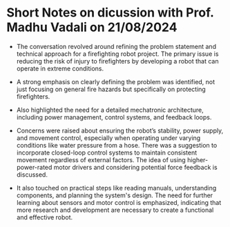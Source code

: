 # **Short Notes on dicussion with Prof. Madhu Vadali on 21/08/2024**

* The conversation revolved around refining the problem statement and technical approach for a firefighting robot project. The primary issue is reducing the risk of injury to firefighters by developing a robot that can operate in extreme conditions.

* A strong emphasis on clearly defining the problem was identified, not just focusing on general fire hazards but specifically on protecting firefighters.

* Also highlighted the need for a detailed mechatronic architecture, including power management, control systems, and feedback loops. 

* Concerns were raised about ensuring the robot’s stability, power supply, and movement control, especially when operating under varying conditions like water pressure from a hose. There was a suggestion to incorporate closed-loop control systems to maintain consistent movement regardless of external factors. The idea of using higher-power-rated motor drivers and considering potential force feedback is discussed.

* It also touched on practical steps like reading manuals, understanding components, and planning the system's design. The need for further learning about sensors and motor control is emphasized, indicating that more research and development are necessary to create a functional and effective robot.
